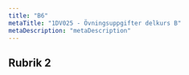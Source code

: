 ```yaml
---
title: "B6"
metaTitle: "1DV025 - Övningsuppgifter delkurs B"
metaDescription: "metaDescription"
---
```


## Rubrik 2
